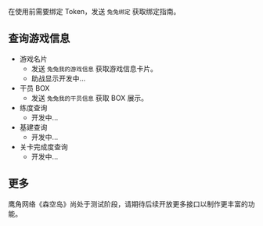 在使用前需要绑定 Token，发送 `兔兔绑定` 获取绑定指南。

## 查询游戏信息

- 游戏名片
    - 发送 `兔兔我的游戏信息` 获取游戏信息卡片。
    - 助战显示开发中...
- 干员 BOX
    - 发送 `兔兔我的干员信息` 获取 BOX 展示。
- 练度查询
    - 开发中...
- 基建查询
    - 开发中...
- 关卡完成度查询
    - 开发中...

## 更多

鹰角网络《森空岛》尚处于测试阶段，请期待后续开放更多接口以制作更丰富的功能。
